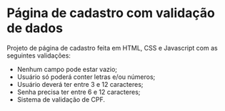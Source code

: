 # Página de cadastro com validação de dados

Projeto de página de cadastro feita em HTML, CSS e Javascript com as seguintes validações:

- Nenhum campo pode estar vazio;
- Usuário só poderá conter letras e/ou números;
- Usuário deverá ter entre 3 e 12 caracteres;
- Senha precisa ter entre 6 e 12 caracteres;
- Sistema de validação de CPF.